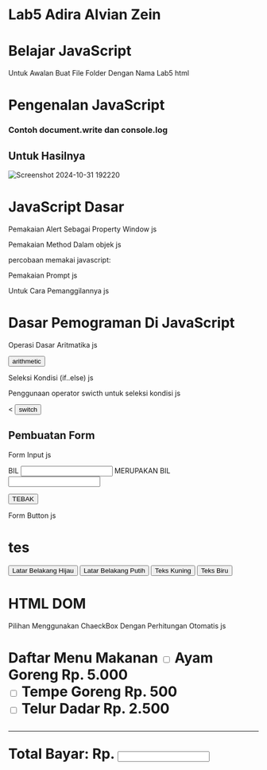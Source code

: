# Lab5 Adira Alvian Zein

# Belajar JavaScript
Untuk Awalan Buat File Folder Dengan Nama Lab5
html
<!DOCTYPE html>
<html lang="en">
<head>
  <title>Mengenal JavaScript</title>
</head>
<body>
  <h1>Pengenalan JavaScript</h1>
  <h3>Contoh document.write dan console.log</h3>
  <script>
    document.write("Hello World");
    console.log("Hello World");
  </script>
</body>
</html>

## Untuk Hasilnya
![Screenshot 2024-10-31 192220](https://github.com/user-attachments/assets/75686334-319d-4076-bb15-f677f9fd3c9e)

# JavaScript Dasar
Pemakaian Alert Sebagai Property Window
js
<html>
<head>
<title>alert box</title>
</head>
<body>
<script language = "javascript">
<!--
window.alert("ini merupakan pesan untuk anda");
//-->
</script>
</body>
</html>

Pemakaian Method Dalam objek
js
<html>
<head>
<title>skrip javascript</title>
</head>
<body>
percobaan memakai javascript:<br>
<script language = "javascript">
<!--
document.write("selamat mencoba javascript<br>"); document.write("semoga sukses!");
//-->
-</script>
</body> 
</html>

Pemakaian Prompt
js
<html>
<head>
<title>pemasukan data</title>
</head>
<body>
<script language = "javascript">
<!--
var nama prompt("siapa nama anda?", "masukkan nama anda"); document.write("hai, nama);
//-->
</script>
</body>
</html>

Untuk Cara Pemanggilannya
js
<html>
<head>
  <title>contoh program javascript</title>
  <script language="javascript">
  function pesan() {
    alert("memanggil javascript lewat body onload")
    }
  </script>
</head>
<body onload=pesan()>
</body>
</html>


# Dasar Pemograman Di JavaScript
Operasi Dasar Aritmatika
js
<html>
<head>
  <title>contoh program javascript</title>

  <script language="javascript">
  function test (vall, val2)
{
      document.write("<br>"+"perkalian vali val2 "+"<br>")
      document.write(vall*val2)
      document.write("<br>"+"pembagian: vall/val2 "+"<br>")
      document.write(val1/val2)
      document.write("<br>"+"penjumlahan vall+val2 "+"<br>")
      document.write(vall+val2)
      document.write("<br>"+"pengurangan vall-val2 "+"<br>")
      document.write(vall-val2)
      document.write("<br>"+"modulus valival2 "+"<br>")
      document.write(vall val2)
  }
  </script>
</head>
<body>
<input type="button" name="button" value="arithmetic" onclick=test(9,4)>
</body>
</html>

Seleksi Kondisi (if..else)
js
<html>
<head>
  <title>contoh if-else</title>
</head>
<body>
  <script language = "javascript">
  <!--
  var nilai prompt("nilai (0-100): ", 0);
  var hasil = "";
  if (nilai >= 60)
  hasil = "lulus";
  else
  hasil "tidak lulus";
  document.write("hasil: "+ hasil);
  //-->
  </script>
</body>
</html>

Penggunaan operator swicth untuk seleksi kondisi
js
<html>
<head><
  <title>contoh program javascript</title>

  <script language="javascript">
  function test ()
  {
    vall window.prompt("input nilai (1-5):")
    switch (vall)
    {
      case "1":
        document.write("bilangan satu")
        break
      case "2":
        document.write("bilangan dua")
        break
      case "3":
        document.write("bilangan tiga")
        break
      case "4":
        document.write("bilangan empat")
        break
      case "5":
        document.write("bilangan lima")
        break
      default:
        document.write("bilangan lainnya")
    }
  }
  </script>
</head>
<body>
  <input type="button" name="button" value="switch" onclick=test()>
</body>
</html>

## Pembuatan Form
Form Input
js
<html>
<head>
  <script language="javascript">
  function test () {
    var vall=document.kirim.Tl.value
    if (val1%2==0)
      document.kirim.T2.value="bilangan genap"
    else
      document.kirim.T2.value="bilangan ganjil"
  }
  </script>
</head>
<body>
  <form method="POST" name="kirim">
    <p>BIL <input type="text" name="T1" size="20">
    MERUPAKAN BIL <input type="text" name="12" size="20"></p>
    <p><input type="button" value="TEBAK" name="B1" onclick=test()></p>
  </form>
</body>
</html>

Form Button
js
<html>
<head>
  <title>objek document</title>
</head>
<body>
  <script language="javascript"
  <!--
  function ubahwarnaLB (warna) {
  document.bgColor warna;
  }
  function ubahwarnaLD(warna) {
  document.fgColor = warna;
  }
  //-->
  </script>
  
  <h1>tes</h1>
  <form>
    <input type="button" value="Latar Belakang Hijau" onclick="ubahlarnaLB('GREEN')">
    <input type="button" value="Latar Belakang Putih" onClick="ubahalarnaLB('WHITE')"> 
    <input type="button" value="Teks Kuning" onclick="ubahwarnaLDI 'YELLOW')">
    <input type="button" value="Teks Biru" onClick="ubahwarnaLD('BLUE')">

  </form>
  <script language="javascript">
  <!--
  document.write("Dinodifikasi terakhir pada" + 
  document. lastModified);
  //-->
  </script>

</body> 
</html>

# HTML DOM
Pilihan Menggunakan ChaeckBox Dengan Perhitungan Otomatis
js
<!--
file daftar menu
//-->
<html>
<head>
  <title>Daftar Menu</title>
  <script>
    function hitung(ele) (
      var total document.getElementById(total).value;
        total (total? parseInt(total): 0);
      var harga 0;

      if (ele.checked) {
        harga ele.value;
        total += parseInt(harga);
    } else {
        harga ele.value;
        if (total > 0)
          total -= parseInt(harga);
      }

      document.getElementById('total').value = total;
    }
  </script>
</head>
<body>
  <h1>Daftar Menu Makanan</hi>
  <label><input type="checkbox" value z ^ -5000^ + id =^ menul" onclick="hitung(this);" /> Ayam Goreng Rp. 5.000</label><br />
  <label><input type="checkbox" value =^ prime prime 500 ^ prime prime id = menu" onclick="hitung(this);" /> Tempe Goreng Rp. 500</label><br /> <label>  <input type="checkbox" value =^ prime prime 2500 deg id = menu" onclick="hitung(this);" /> Telur Dadar Rp. 2.500</label><hr />
  <strong>Total Bayar: Rp. <input id="total" type="text" /></strong>
</body>
</html>

